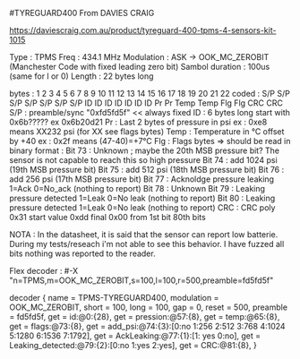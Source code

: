 #TYREGUARD400 From DAVIES CRAIG

https://daviescraig.com.au/product/tyreguard-400-tpms-4-sensors-kit-1015

Type            : TPMS
Freq            : 434.1 MHz
Modulation      : ASK -> OOK_MC_ZEROBIT (Manchester Code with fixed leading zero bit)
Sambol duration : 100us (same for l or 0)
Length          : 22 bytes long

bytes : 1    2    3    4    5    6    7    8   9   10  11  12  13  14  15  16  17   18   19   20   21  22
coded : S/P  S/P  S/P  S/P  S/P  S/P  S/P  ID  ID  ID  ID  ID  ID  ID  Pr  Pr  Temp Temp Flg  Flg  CRC CRC
S/P   : preamble/sync "0xfd5fd5f" << always fixed
ID    : 6 bytes long start with 0x6b????? ex 0x6b20d21
Pr    : Last 2 bytes of pressure in psi ex : 0xe8 means XX232 psi (for XX see flags bytes)
Temp  : Temperature in °C offset by +40 ex : 0x2f means (47-40)=+7°C
Flg   : Flags bytes => should be read in binary format :
	Bit 73 : Unknown ; maybe the 20th MSB pressure bit? The sensor is not capable to reach this so high pressure
	Bit 74 : add 1024 psi (19th MSB pressure bit)
	Bit 75 : add  512 psi (18th MSB pressure bit)
	Bit 76 : add  256 psi (17th MSB pressure bit)
	Bit 77 : Acknoldge pressure leaking 1=Ack 0=No_ack (nothing to report)
	Bit 78 : Unknown
	Bit 79 : Leaking pressure detected 1=Leak 0=No leak (nothing to report) 
	Bit 80 : Leaking pressure detected 1=Leak 0=No leak (nothing to report)
CRC   : CRC poly 0x31 start value 0xdd final 0x00 from 1st bit 80th bits

NOTA : In the datasheet, it is said that the sensor can report low batterie. During my tests/reseach i'm not able to see this behavior. I have fuzzed all bits nothing was reported to the reader.

Flex decoder :
#-X "n=TPMS,m=OOK_MC_ZEROBIT,s=100,l=100,r=500,preamble=fd5fd5f"

decoder {
    name        = TPMS-TYREGUARD400,
    modulation  = OOK_MC_ZEROBIT,
    short       = 100,
    long        = 100,
    gap         = 0,
    reset       = 500,
    preamble    = fd5fd5f,
    get         = id:@0:{28},
    get         = pression:@57:{8},
    get         = temp:@65:{8},
    get         = flags:@73:{8},
    get         = add_psi:@74:{3}:[0:no 1:256 2:512 3:768 4:1024 5:1280 6:1536 7:1792],
    get         = AckLeaking:@77:{1}:[1: yes 0:no],
    get         = Leaking_detected:@79:{2}:[0:no 1:yes 2:yes],
    get         = CRC:@81:{8},
}